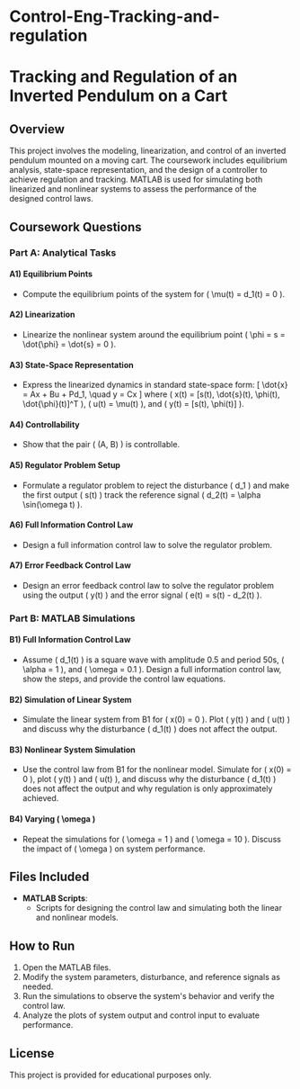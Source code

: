 # Control-Eng-Tracking-and-regulation

# Tracking and Regulation of an Inverted Pendulum on a Cart

## Overview
This project involves the modeling, linearization, and control of an inverted pendulum mounted on a moving cart. The coursework includes equilibrium analysis, state-space representation, and the design of a controller to achieve regulation and tracking. MATLAB is used for simulating both linearized and nonlinear systems to assess the performance of the designed control laws.

## Coursework Questions

### Part A: Analytical Tasks

#### A1) Equilibrium Points
- Compute the equilibrium points of the system for \( \mu(t) = d_1(t) = 0 \).

#### A2) Linearization
- Linearize the nonlinear system around the equilibrium point \( \phi = s = \dot{\phi} = \dot{s} = 0 \).

#### A3) State-Space Representation
- Express the linearized dynamics in standard state-space form:
  \[
  \dot{x} = Ax + Bu + Pd_1, \quad y = Cx
  \]
  where \( x(t) = [s(t), \dot{s}(t), \phi(t), \dot{\phi}(t)]^T \), \( u(t) = \mu(t) \), and \( y(t) = [s(t), \phi(t)] \).

#### A4) Controllability
- Show that the pair \( (A, B) \) is controllable.

#### A5) Regulator Problem Setup
- Formulate a regulator problem to reject the disturbance \( d_1 \) and make the first output \( s(t) \) track the reference signal \( d_2(t) = \alpha \sin(\omega t) \).

#### A6) Full Information Control Law
- Design a full information control law to solve the regulator problem.

#### A7) Error Feedback Control Law
- Design an error feedback control law to solve the regulator problem using the output \( y(t) \) and the error signal \( e(t) = s(t) - d_2(t) \).

### Part B: MATLAB Simulations

#### B1) Full Information Control Law
- Assume \( d_1(t) \) is a square wave with amplitude 0.5 and period 50s, \( \alpha = 1 \), and \( \omega = 0.1 \). Design a full information control law, show the steps, and provide the control law equations.

#### B2) Simulation of Linear System
- Simulate the linear system from B1 for \( x(0) = 0 \). Plot \( y(t) \) and \( u(t) \) and discuss why the disturbance \( d_1(t) \) does not affect the output.

#### B3) Nonlinear System Simulation
- Use the control law from B1 for the nonlinear model. Simulate for \( x(0) = 0 \), plot \( y(t) \) and \( u(t) \), and discuss why the disturbance \( d_1(t) \) does not affect the output and why regulation is only approximately achieved.

#### B4) Varying \( \omega \)
- Repeat the simulations for \( \omega = 1 \) and \( \omega = 10 \). Discuss the impact of \( \omega \) on system performance.

## Files Included
- **MATLAB Scripts**:
  - Scripts for designing the control law and simulating both the linear and nonlinear models.
  
## How to Run
1. Open the MATLAB files.
2. Modify the system parameters, disturbance, and reference signals as needed.
3. Run the simulations to observe the system's behavior and verify the control law.
4. Analyze the plots of system output and control input to evaluate performance.

## License
This project is provided for educational purposes only.


